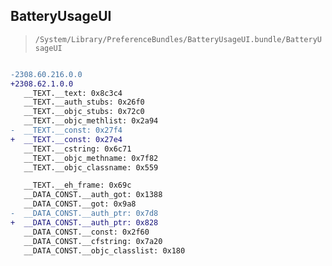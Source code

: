 ## BatteryUsageUI

> `/System/Library/PreferenceBundles/BatteryUsageUI.bundle/BatteryUsageUI`

```diff

-2308.60.216.0.0
+2308.62.1.0.0
   __TEXT.__text: 0x8c3c4
   __TEXT.__auth_stubs: 0x26f0
   __TEXT.__objc_stubs: 0x72c0
   __TEXT.__objc_methlist: 0x2a94
-  __TEXT.__const: 0x27f4
+  __TEXT.__const: 0x27e4
   __TEXT.__cstring: 0x6c71
   __TEXT.__objc_methname: 0x7f82
   __TEXT.__objc_classname: 0x559

   __TEXT.__eh_frame: 0x69c
   __DATA_CONST.__auth_got: 0x1388
   __DATA_CONST.__got: 0x9a8
-  __DATA_CONST.__auth_ptr: 0x7d8
+  __DATA_CONST.__auth_ptr: 0x828
   __DATA_CONST.__const: 0x2f60
   __DATA_CONST.__cfstring: 0x7a20
   __DATA_CONST.__objc_classlist: 0x180

```

